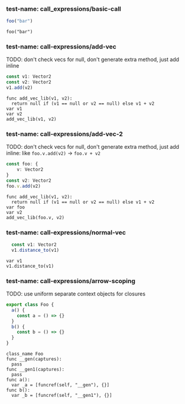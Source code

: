 
### test-name: call_expressions/basic-call
```typescript
foo("bar")
```
```gdscript
foo("bar")
```

### test-name: call-expressions/add-vec
TODO: don't check vecs for null, don't generate extra method, just add inline
```typescript
const v1: Vector2
const v2: Vector2
v1.add(v2)
```
```gdscript
func add_vec_lib(v1, v2):
  return null if (v1 == null or v2 == null) else v1 + v2
var v1
var v2
add_vec_lib(v1, v2)
```

### test-name: call-expressions/add-vec-2
TODO: don't check vecs for null, don't generate extra method, just add inline:
like `foo.v.add(v2)` -> `foo.v + v2`
```typescript
const foo: {
    v: Vector2
}
const v2: Vector2
foo.v.add(v2)
```
```gdscript
func add_vec_lib(v1, v2):
  return null if (v1 == null or v2 == null) else v1 + v2
var foo
var v2
add_vec_lib(foo.v, v2)
```

### test-name: call-expressions/normal-vec
```typescript
  const v1: Vector2
  v1.distance_to(v1)
```
```gdscript
var v1
v1.distance_to(v1)
```

### test-name: call-expressions/arrow-scoping
TODO: use uniform separate context objects for closures
```typescript
export class Foo {
  a() {
    const a = () => {}
  }
  b() {
    const b = () => {}
  }
}
```
```gdscript
class_name Foo
func __gen(captures):
  pass
func __gen1(captures):
  pass
func a():
  var _a = [funcref(self, "__gen"), {}]
func b():
  var _b = [funcref(self, "__gen1"), {}]
```
